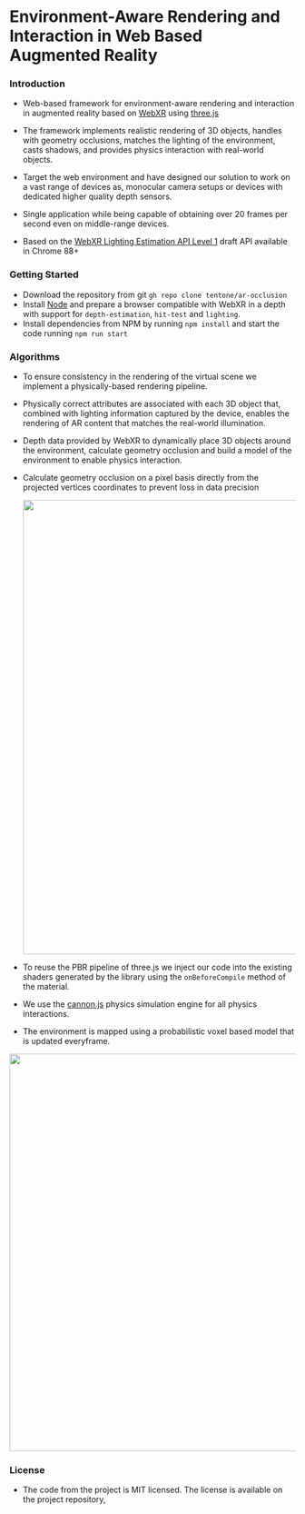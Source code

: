 # Environment-Aware Rendering and Interaction in Web Based Augmented Reality

### Introduction

- Web-based framework for environment-aware rendering and interaction in augmented reality based on [WebXR](https://www.w3.org/TR/webxr/) using [three.js](https://threejs.org/)
- The framework implements realistic rendering of 3D objects, handles with geometry occlusions, matches the lighting of the environment, casts shadows, and provides physics interaction with real-world objects.
- Target the web environment and have designed our solution to work on a vast range of devices as, monocular camera setups or devices with dedicated higher quality depth sensors.
- Single application while being capable of obtaining over 20 frames per second even on middle-range devices.

- Based on the [WebXR Lighting Estimation API Level 1](https://immersive-web.github.io/lighting-estimation/) draft API available in Chrome 88+





### Getting Started

- Download the repository from git `gh repo clone tentone/ar-occlusion`
- Install [Node](https://nodejs.org/en/) and prepare a browser compatible with WebXR in a depth with support for `depth-estimation`, `hit-test` and `lighting`.
- Install dependencies from NPM by running `npm install` and start the code running `npm run start`



### Algorithms

- To ensure consistency in the rendering of the virtual scene we implement a physically-based rendering pipeline.

- Physically correct attributes are associated with each 3D object that, combined with lighting information captured by the device, enables the rendering of AR content that matches the real-world illumination.

- Depth data provided by WebXR to dynamically place 3D objects around the environment, calculate geometry occlusion and build a model of the environment  to enable physics interaction.

- Calculate geometry occlusion on a pixel basis directly from the projected vertices coordinates to prevent loss in data precision 

  <img src="https://raw.githubusercontent.com/tentone/ar-occlusion/main/readme/rendering.png" width="800">

- To reuse the PBR pipeline of three.js we inject our code into the existing shaders generated by the library using the `onBeforeCompile` method of the material.
- We use the [cannon.js](https://schteppe.github.io/cannon.js/) physics simulation engine for all physics interactions.
- The environment is mapped using a probabilistic voxel based model that is updated everyframe.



<img src="https://raw.githubusercontent.com/tentone/ar-occlusion/main/readme/physics.png" width="700">



### License

- The code from the project is MIT licensed. The license is available on the project repository,